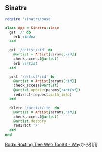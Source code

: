 ## Sinatra

```ruby
require 'sinatra/base'

class App < Sinatra::Base
  get '/' do
    erb :index
  end

  get '/artist/:id' do
    @artist = Artist[params[:id]]
    check_access(@artist)
    erb :artist
  end

  post '/artist/:id' do
    @artist = Artist[params[:id]]
    check_access(@artist)
    @artist.update(params[:artist])
    redirect(request.path_info)
  end

  delete '/artist/:id' do
    @artist = Artist[params[:id]]
    check_access(@artist)
    @artist.destory
    redirect '/'
  end
end
```
[Roda: Routing Tree Web Toolkit - Why](http://roda.jeremyevans.net/why.html)から引用
